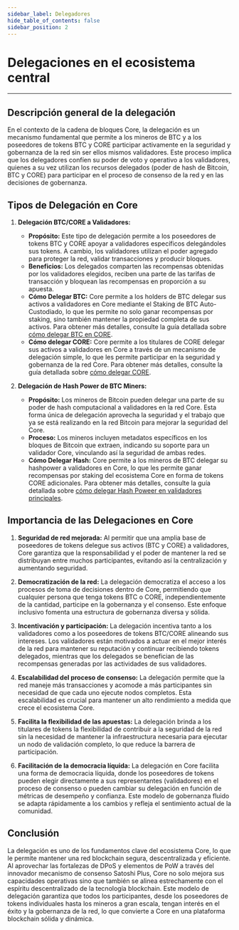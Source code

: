 ```yaml
---
sidebar_label: Delegadores
hide_table_of_contents: false
sidebar_position: 2
---
```


# Delegaciones en el ecosistema central

---

## Descripción general de la delegación

En el contexto de la cadena de bloques Core, la delegación es un mecanismo fundamental que permite a los mineros de BTC y a los poseedores de tokens BTC y CORE participar activamente en la seguridad y gobernanza de la red sin ser ellos mismos validadores. Este proceso implica que los delegadores confíen su poder de voto y operativo a los validadores, quienes a su vez utilizan los recursos delegados (poder de hash de Bitcoin, BTC y CORE) para participar en el proceso de consenso de la red y en las decisiones de gobernanza.

## Tipos de Delegación en Core

1. **Delegación BTC/CORE a Validadores:**

   - **Propósito:** Este tipo de delegación permite a los poseedores de tokens BTC y CORE apoyar a validadores específicos delegándoles sus tokens. A cambio, los validadores utilizan el poder agregado para proteger la red, validar transacciones y producir bloques.
   - **Beneficios:** Los delegados comparten las recompensas obtenidas por los validadores elegidos, reciben una parte de las tarifas de transacción y bloquean las recompensas en proporción a su apuesta.
   - **Cómo Delegar BTC:** Core permite a los holders de BTC delegar sus activos a validadores en Core mediante el Staking de BTC Auto-Custodiado, lo que les permite no solo ganar recompensas por staking, sino también mantener la propiedad completa de sus activos. Para obtener más detalles, consulte la guía detallada sobre [cómo delegar BTC en CORE](../stake-and-delegate/btc-staking/stake-btc-guide.md).
   - **Cómo delegar CORE:** Core permite a los titulares de CORE delegar sus activos a validadores en Core a través de un mecanismo de delegación simple, lo que les permite participar en la seguridad y gobernanza de la red Core. Para obtener más detalles, consulte la guía detallada sobre [cómo delegar CORE](./CORE-staking.md).

2. **Delegación de Hash Power de BTC Miners:**

   - **Propósito:** Los mineros de Bitcoin pueden delegar una parte de su poder de hash computacional a validadores en la red Core. Esta forma única de delegación aprovecha la seguridad y el trabajo que ya se está realizando en la red Bitcoin para mejorar la seguridad del Core.
   - **Proceso:** Los mineros incluyen metadatos específicos en los bloques de Bitcoin que extraen, indicando su soporte para un validador Core, vinculando así la seguridad de ambas redes.
   - **Cómo Delegar Hash:** Core permite a los mineros de BTC delegar su hashpower a validadores en Core, lo que les permite ganar recompensas por staking del ecosistema Core en forma de tokens CORE adicionales. Para obtener más detalles, consulte la guía detallada sobre [cómo delegar Hash Poweer en validadores principales](./delegating-hash.md).

## Importancia de las Delegaciones en Core

1. **Seguridad de red mejorada:** Al permitir que una amplia base de poseedores de tokens delegue sus activos (BTC y CORE) a validadores, Core garantiza que la responsabilidad y el poder de mantener la red se distribuyan entre muchos participantes, evitando así la centralización y aumentando seguridad.

2. **Democratización de la red:** La delegación democratiza el acceso a los procesos de toma de decisiones dentro de Core, permitiendo que cualquier persona que tenga tokens BTC o CORE, independientemente de la cantidad, participe en la gobernanza y el consenso. Este enfoque inclusivo fomenta una estructura de gobernanza diversa y sólida.

3. **Incentivación y participación:** La delegación incentiva tanto a los validadores como a los poseedores de tokens BTC/CORE alineando sus intereses. Los validadores están motivados a actuar en el mejor interés de la red para mantener su reputación y continuar recibiendo tokens delegados, mientras que los delegados se benefician de las recompensas generadas por las actividades de sus validadores.

4. **Escalabilidad del proceso de consenso:** La delegación permite que la red maneje más transacciones y acomode a más participantes sin necesidad de que cada uno ejecute nodos completos. Esta escalabilidad es crucial para mantener un alto rendimiento a medida que crece el ecosistema Core.

5. **Facilita la flexibilidad de las apuestas:** La delegación brinda a los titulares de tokens la flexibilidad de contribuir a la seguridad de la red sin la necesidad de mantener la infraestructura necesaria para ejecutar un nodo de validación completo, lo que reduce la barrera de participación.

6. **Facilitación de la democracia líquida:** La delegación en Core facilita una forma de democracia líquida, donde los poseedores de tokens pueden elegir directamente a sus representantes (validadores) en el proceso de consenso o pueden cambiar su delegación en función de métricas de desempeño y confianza. Este modelo de gobernanza fluido se adapta rápidamente a los cambios y refleja el sentimiento actual de la comunidad.

## Conclusión

La delegación es uno de los fundamentos clave del ecosistema Core, lo que le permite mantener una red blockchain segura, descentralizada y eficiente. Al aprovechar las fortalezas de DPoS y elementos de PoW a través del innovador mecanismo de consenso Satoshi Plus, Core no solo mejora sus capacidades operativas sino que también se alinea estrechamente con el espíritu descentralizado de la tecnología blockchain. Este modelo de delegación garantiza que todos los participantes, desde los poseedores de tokens individuales hasta los mineros a gran escala, tengan interés en el éxito y la gobernanza de la red, lo que convierte a Core en una plataforma blockchain sólida y dinámica.